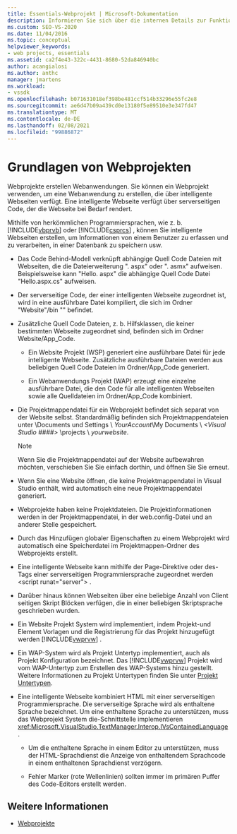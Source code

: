 ```yaml
---
title: Essentials-Webprojekt | Microsoft-Dokumentation
description: Informieren Sie sich über die internen Details zur Funktionsweise von Webprojekten in Visual Studio.
ms.custom: SEO-VS-2020
ms.date: 11/04/2016
ms.topic: conceptual
helpviewer_keywords:
- web projects, essentials
ms.assetid: ca2f4e43-322c-4431-8680-52da846940bc
author: acangialosi
ms.author: anthc
manager: jmartens
ms.workload:
- vssdk
ms.openlocfilehash: b071631018ef398be481ccf514b33296e55fc2e8
ms.sourcegitcommit: ae6d47b09a439cd0e13180f5e89510e3e347fd47
ms.translationtype: MT
ms.contentlocale: de-DE
ms.lasthandoff: 02/08/2021
ms.locfileid: "99886872"
---
```

# <a name="web-project-essentials"></a>Grundlagen von Webprojekten
Webprojekte erstellen Webanwendungen. Sie können ein Webprojekt verwenden, um eine Webanwendung zu erstellen, die über intelligente Webseiten verfügt. Eine intelligente Webseite verfügt über serverseitigen Code, der die Webseite bei Bedarf rendert.

 Mithilfe von herkömmlichen Programmiersprachen, wie z. b. [!INCLUDE[vbprvb](../../code-quality/includes/vbprvb_md.md)] oder [!INCLUDE[csprcs](../../data-tools/includes/csprcs_md.md)] , können Sie intelligente Webseiten erstellen, um Informationen von einem Benutzer zu erfassen und zu verarbeiten, in einer Datenbank zu speichern usw.

- Das Code Behind-Modell verknüpft abhängige Quell Code Dateien mit Webseiten, die die Dateierweiterung ". aspx" oder ". asmx" aufweisen. Beispielsweise kann "Hello. aspx" die abhängige Quell Code Datei "Hello.aspx.cs" aufweisen.

- Der serverseitige Code, der einer intelligenten Webseite zugeordnet ist, wird in eine ausführbare Datei kompiliert, die sich im Ordner "Website"/bin "" befindet.

- Zusätzliche Quell Code Dateien, z. b. Hilfsklassen, die keiner bestimmten Webseite zugeordnet sind, befinden sich im Ordner Website/App_Code.

  - Ein Website Projekt (WSP) generiert eine ausführbare Datei für jede intelligente Webseite. Zusätzliche ausführbare Dateien werden aus beliebigen Quell Code Dateien im Ordner/App_Code generiert.

  - Ein Webanwendungs Projekt (WAP) erzeugt eine einzelne ausführbare Datei, die den Code für alle intelligenten Webseiten sowie alle Quelldateien im Ordner/App_Code kombiniert.

- Die Projektmappendatei für ein Webprojekt befindet sich separat von der Website selbst. Standardmäßig befinden sich Projektmappendateien unter \Documents und Settings \\ *YourAccount*\My Documents \\ *\<Visual Studio ####>* \projects \\ *yourwebsite*.

  > [!NOTE]
  > Wenn Sie die Projektmappendatei auf der Website aufbewahren möchten, verschieben Sie Sie einfach dorthin, und öffnen Sie Sie erneut.

- Wenn Sie eine Website öffnen, die keine Projektmappendatei in Visual Studio enthält, wird automatisch eine neue Projektmappendatei generiert.

- Webprojekte haben keine Projektdateien. Die Projektinformationen werden in der Projektmappendatei, in der web.config-Datei und an anderer Stelle gespeichert.

- Durch das Hinzufügen globaler Eigenschaften zu einem Webprojekt wird automatisch eine Speicherdatei im Projektmappen-Ordner des Webprojekts erstellt.

- Eine intelligente Webseite kann mithilfe der Page-Direktive oder des-Tags einer serverseitigen Programmiersprache zugeordnet werden \<script runat="server"> .

- Darüber hinaus können Webseiten über eine beliebige Anzahl von Client seitigen Skript Blöcken verfügen, die in einer beliebigen Skriptsprache geschrieben wurden.

- Ein Website Projekt System wird implementiert, indem Projekt-und Element Vorlagen und die Registrierung für das Projekt hinzugefügt werden [!INCLUDE[vwprvw](../../extensibility/internals/includes/vwprvw_md.md)] .

- Ein WAP-System wird als Projekt Untertyp implementiert, auch als Projekt Konfiguration bezeichnet. Das [!INCLUDE[vwprvw](../../extensibility/internals/includes/vwprvw_md.md)] Projekt wird vom WAP-Untertyp zum Erstellen des WAP-Systems hinzu gestellt. Weitere Informationen zu Projekt Untertypen finden Sie unter [Projekt Untertypen](../../extensibility/internals/project-subtypes.md).

- Eine intelligente Webseite kombiniert HTML mit einer serverseitigen Programmiersprache. Die serverseitige Sprache wird als enthaltene Sprache bezeichnet. Um eine enthaltene Sprache zu unterstützen, muss das Webprojekt System die-Schnittstelle implementieren <xref:Microsoft.VisualStudio.TextManager.Interop.IVsContainedLanguage> .

  - Um die enthaltene Sprache in einem Editor zu unterstützen, muss der HTML-Sprachdienst die Anzeige von enthaltendem Sprachcode in einem enthaltenen Sprachdienst verzögern.

  - Fehler Marker (rote Wellenlinien) sollten immer im primären Puffer des Code-Editors erstellt werden.

## <a name="see-also"></a>Weitere Informationen
- [Webprojekte](../../extensibility/internals/web-projects.md)
